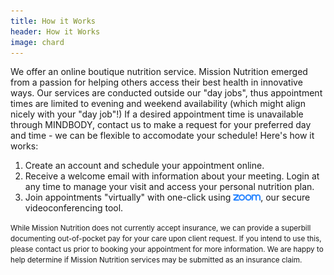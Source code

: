 ```yaml
---
title: How it Works
header: How it Works
image: chard
---
```

We offer an online boutique nutrition service. Mission Nutrition emerged from a passion for helping others access their best health in innovative ways. Our services are conducted outside our "day jobs", thus appointment times are limited to evening and weekend availability (which might align nicely with your "day job"!) If a desired appointment time is unavailable through MINDBODY, contact us to make a request for your preferred day and time - we can be flexible to accomodate your schedule! Here's how it works:

1. Create an account and schedule your appointment online.
2. Receive a welcome email with information about your meeting. Login at any time to manage your visit and access your personal nutrition plan.
3. Join appointments "virtually" with one-click using [<img src="/images/zoom.png" height="10px">](https://www.zoom.us/join), our secure videoconferencing tool.

<small>While Mission Nutrition does not currently accept insurance, we can provide a superbill documenting out-of-pocket pay for your care upon client request. If you intend to use this, please contact us prior to booking your appointment for more information. We are happy to help determine if Mission Nutrition services may be submitted as an insurance claim.</small>
